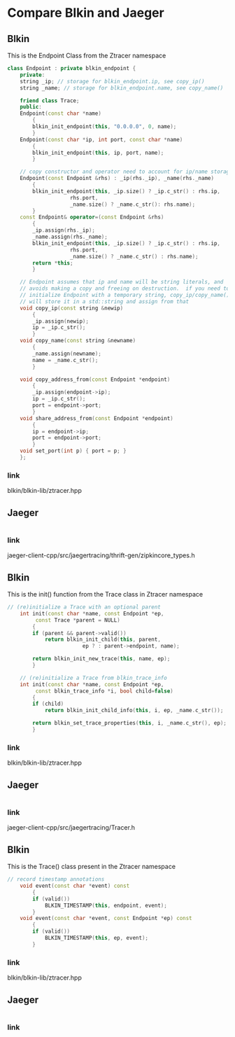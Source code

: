 
# Compare Blkin and Jaeger



## Blkin
This is the Endpoint Class from the Ztracer namespace
```C++
class Endpoint : private blkin_endpoint {
    private:
	string _ip; // storage for blkin_endpoint.ip, see copy_ip()
	string _name; // storage for blkin_endpoint.name, see copy_name()

	friend class Trace;
    public:
	Endpoint(const char *name)
	    {
		blkin_init_endpoint(this, "0.0.0.0", 0, name);
	    }
	Endpoint(const char *ip, int port, const char *name)
	    {
		blkin_init_endpoint(this, ip, port, name);
	    }

	// copy constructor and operator need to account for ip/name storage
	Endpoint(const Endpoint &rhs) : _ip(rhs._ip), _name(rhs._name)
	    {
		blkin_init_endpoint(this, _ip.size() ? _ip.c_str() : rhs.ip,
				    rhs.port,
				    _name.size() ? _name.c_str(): rhs.name);
	    }
	const Endpoint& operator=(const Endpoint &rhs)
	    {
		_ip.assign(rhs._ip);
		_name.assign(rhs._name);
		blkin_init_endpoint(this, _ip.size() ? _ip.c_str() : rhs.ip,
				    rhs.port,
				    _name.size() ? _name.c_str() : rhs.name);
		return *this;
	    }

	// Endpoint assumes that ip and name will be string literals, and
	// avoids making a copy and freeing on destruction.  if you need to
	// initialize Endpoint with a temporary string, copy_ip/copy_name()
	// will store it in a std::string and assign from that
	void copy_ip(const string &newip)
	    {
		_ip.assign(newip);
		ip = _ip.c_str();
	    }
	void copy_name(const string &newname)
	    {
		_name.assign(newname);
		name = _name.c_str();
	    }

	void copy_address_from(const Endpoint *endpoint)
	    {
		_ip.assign(endpoint->ip);
		ip = _ip.c_str();
		port = endpoint->port;
	    }
	void share_address_from(const Endpoint *endpoint)
	    {
		ip = endpoint->ip;
		port = endpoint->port;
	    }
	void set_port(int p) { port = p; }
    };

```
### link
blkin/blkin-lib/ztracer.hpp   

## Jaeger
```C++

```
### link
jaeger-client-cpp/src/jaegertracing/thrift-gen/zipkincore_types.h


## Blkin
This is the init() function from the Trace class in Ztracer namespace
```C++
// (re)initialize a Trace with an optional parent
	int init(const char *name, const Endpoint *ep,
		 const Trace *parent = NULL)
	    {
		if (parent && parent->valid())
		    return blkin_init_child(this, parent,
					    ep ? : parent->endpoint, name);

		return blkin_init_new_trace(this, name, ep);
	    }

	// (re)initialize a Trace from blkin_trace_info
	int init(const char *name, const Endpoint *ep,
		 const blkin_trace_info *i, bool child=false)
	    {
		if (child)
		    return blkin_init_child_info(this, i, ep, _name.c_str());

		return blkin_set_trace_properties(this, i, _name.c_str(), ep);
	    }
```
### link
blkin/blkin-lib/ztracer.hpp        

## Jaeger
```C++

```
### link
jaeger-client-cpp/src/jaegertracing/Tracer.h

## Blkin
This is the Trace() class present in the Ztracer namespace

```C++
// record timestamp annotations
	void event(const char *event) const
	    {
		if (valid())
		    BLKIN_TIMESTAMP(this, endpoint, event);
	    }
	void event(const char *event, const Endpoint *ep) const
	    {
		if (valid())
		    BLKIN_TIMESTAMP(this, ep, event);
	    }
```
### link
blkin/blkin-lib/ztracer.hpp   

## Jaeger
```C++

```
### link






